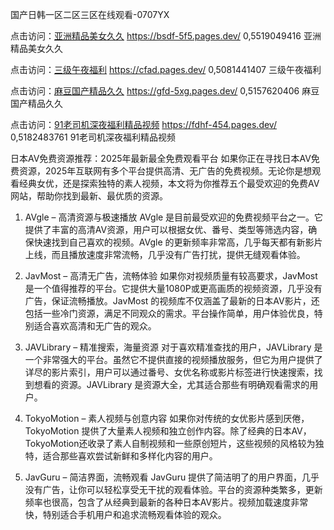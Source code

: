 国产日韩一区二区三区在线观看-0707YX

点击访问：<a href="https://bsdf-5f5.pages.dev/">亚洲精品美女久久</a>	https://bsdf-5f5.pages.dev/		0,5519049416	亚洲精品美女久久					

点击访问：<a href="https://cfad.pages.dev/">三级午夜福利</a>	https://cfad.pages.dev/		0,5081441407	三级午夜福利					

点击访问：<a href="https://gfd-5xg.pages.dev/">麻豆国产精品久久</a>	https://gfd-5xg.pages.dev/		0,5157620406	麻豆国产精品久久		

点击访问：<a href="https://fdhf-454.pages.dev/">91老司机深夜福利精品视频</a>	https://fdhf-454.pages.dev/		0,5182483761	91老司机深夜福利精品视频					

日本AV免费资源推荐：2025年最新最全免费观看平台
如果你正在寻找日本AV免费资源，2025年互联网有多个平台提供高清、无广告的免费视频。无论你是想观看经典女优，还是探索独特的素人视频，本文将为你推荐五个最受欢迎的免费AV网站，帮助你找到最新、最优质的资源。

1. AVgle – 高清资源与极速播放
AVgle 是目前最受欢迎的免费视频平台之一。它提供了丰富的高清AV资源，用户可以根据女优、番号、类型等筛选内容，确保快速找到自己喜欢的视频。AVgle 的更新频率非常高，几乎每天都有新影片上线，而且播放速度非常流畅，几乎没有广告打扰，提供无缝观看体验。

2. JavMost – 高清无广告，流畅体验
如果你对视频质量有较高要求，JavMost 是一个值得推荐的平台。它提供大量1080P或更高画质的视频资源，几乎没有广告，保证流畅播放。JavMost 的视频库不仅涵盖了最新的日本AV影片，还包括一些冷门资源，满足不同观众的需求。平台操作简单，用户体验优良，特别适合喜欢高清和无广告的观众。

3. JAVLibrary – 精准搜索，海量资源
对于喜欢精准查找的用户，JAVLibrary 是一个非常强大的平台。虽然它不提供直接的视频播放服务，但它为用户提供了详尽的影片索引，用户可以通过番号、女优名称或影片标签进行快速搜索，找到想看的资源。JAVLibrary 是资源大全，尤其适合那些有明确观看需求的用户。

4. TokyoMotion – 素人视频与创意内容
如果你对传统的女优影片感到厌倦，TokyoMotion 提供了大量素人视频和独立创作内容。除了经典的日本AV，TokyoMotion还收录了素人自制视频和一些原创短片，这些视频的风格较为独特，适合那些喜欢尝试新鲜和多样化内容的用户。

5. JavGuru – 简洁界面，流畅观看
JavGuru 提供了简洁明了的用户界面，几乎没有广告，让你可以轻松享受无干扰的观看体验。平台的资源种类繁多，更新频率也很高，包含了从经典到最新的各种日本AV影片。视频加载速度非常快，特别适合手机用户和追求流畅观看体验的观众。

<span style="display:none;">[Canonical link]( https://github.com/moimoi20250707/moimoi8 ）</span>
